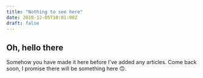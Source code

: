 ```yaml
---
title: "Nothing to see here"
date: 2018-12-05T10:01:00Z
draft: false
---
```


## Oh, hello there

Somehow you have made it here before I've added any articles. Come back soon, I promise there will be something here 🙃.
